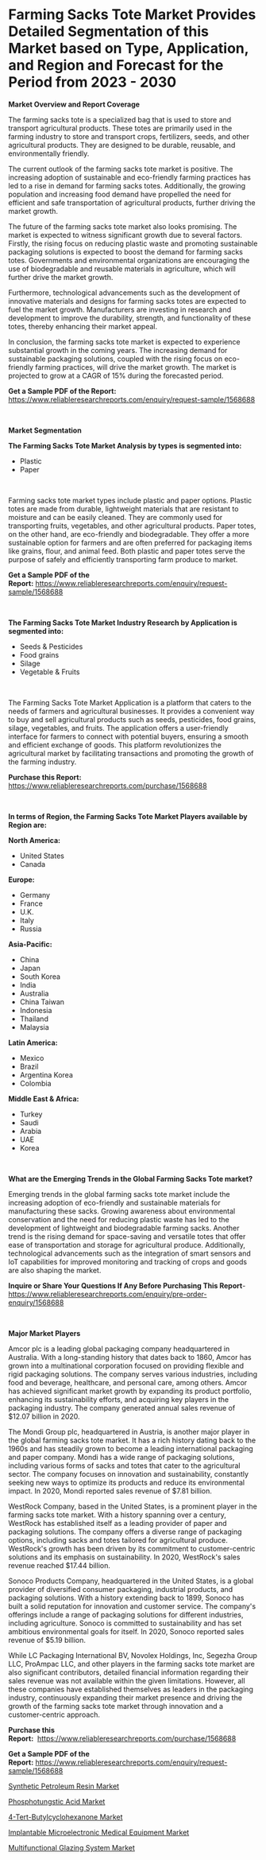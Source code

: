 <p><h1>Farming Sacks Tote Market Provides Detailed Segmentation of this Market based on Type, Application, and Region and Forecast for the Period from 2023 - 2030</h1></p><p><strong>Market Overview and Report Coverage</strong></p>
<p><p>The farming sacks tote is a specialized bag that is used to store and transport agricultural products. These totes are primarily used in the farming industry to store and transport crops, fertilizers, seeds, and other agricultural products. They are designed to be durable, reusable, and environmentally friendly.</p><p>The current outlook of the farming sacks tote market is positive. The increasing adoption of sustainable and eco-friendly farming practices has led to a rise in demand for farming sacks totes. Additionally, the growing population and increasing food demand have propelled the need for efficient and safe transportation of agricultural products, further driving the market growth.</p><p>The future of the farming sacks tote market also looks promising. The market is expected to witness significant growth due to several factors. Firstly, the rising focus on reducing plastic waste and promoting sustainable packaging solutions is expected to boost the demand for farming sacks totes. Governments and environmental organizations are encouraging the use of biodegradable and reusable materials in agriculture, which will further drive the market growth.</p><p>Furthermore, technological advancements such as the development of innovative materials and designs for farming sacks totes are expected to fuel the market growth. Manufacturers are investing in research and development to improve the durability, strength, and functionality of these totes, thereby enhancing their market appeal.</p><p>In conclusion, the farming sacks tote market is expected to experience substantial growth in the coming years. The increasing demand for sustainable packaging solutions, coupled with the rising focus on eco-friendly farming practices, will drive the market growth. The market is projected to grow at a CAGR of 15% during the forecasted period.</p></p>
<p><strong>Get a Sample PDF of the Report:</strong> <a href="https://www.reliableresearchreports.com/enquiry/request-sample/1568688">https://www.reliableresearchreports.com/enquiry/request-sample/1568688</a></p>
<p>&nbsp;</p>
<p><strong>Market Segmentation</strong></p>
<p><strong>The Farming Sacks Tote Market Analysis by types is segmented into:</strong></p>
<p><ul><li>Plastic</li><li>Paper</li></ul></p>
<p>&nbsp;</p>
<p><p>Farming sacks tote market types include plastic and paper options. Plastic totes are made from durable, lightweight materials that are resistant to moisture and can be easily cleaned. They are commonly used for transporting fruits, vegetables, and other agricultural products. Paper totes, on the other hand, are eco-friendly and biodegradable. They offer a more sustainable option for farmers and are often preferred for packaging items like grains, flour, and animal feed. Both plastic and paper totes serve the purpose of safely and efficiently transporting farm produce to market.</p></p>
<p><strong>Get a Sample PDF of the Report:</strong>&nbsp;<a href="https://www.reliableresearchreports.com/enquiry/request-sample/1568688">https://www.reliableresearchreports.com/enquiry/request-sample/1568688</a></p>
<p>&nbsp;</p>
<p><strong>The Farming Sacks Tote Market Industry Research by Application is segmented into:</strong></p>
<p><ul><li>Seeds & Pesticides</li><li>Food grains</li><li>Silage</li><li>Vegetable & Fruits</li></ul></p>
<p>&nbsp;</p>
<p><p>The Farming Sacks Tote Market Application is a platform that caters to the needs of farmers and agricultural businesses. It provides a convenient way to buy and sell agricultural products such as seeds, pesticides, food grains, silage, vegetables, and fruits. The application offers a user-friendly interface for farmers to connect with potential buyers, ensuring a smooth and efficient exchange of goods. This platform revolutionizes the agricultural market by facilitating transactions and promoting the growth of the farming industry.</p></p>
<p><strong>Purchase this Report:</strong>&nbsp; <a href="https://www.reliableresearchreports.com/purchase/1568688">https://www.reliableresearchreports.com/purchase/1568688</a></p>
<p>&nbsp;</p>
<p><strong>In terms of Region, the Farming Sacks Tote Market Players available by Region are:</strong></p>
<p>
    <p> <strong> North America: </strong>
        <ul>
            <li>United States</li>
            <li>Canada</li>
        </ul>
        </p> 
    <p> <strong> Europe: </strong>
        <ul>
            <li>Germany</li>
            <li>France</li>
            <li>U.K.</li>
            <li>Italy</li>
            <li>Russia</li>
        </ul>
        </p> 
    <p> <strong> Asia-Pacific: </strong>
        <ul>
            <li>China</li>
            <li>Japan</li>
            <li>South Korea</li>
            <li>India</li>
            <li>Australia</li>
            <li>China Taiwan</li>
            <li>Indonesia</li>
            <li>Thailand</li>
            <li>Malaysia</li>
        </ul>
        </p> 
    <p> <strong> Latin America: </strong>
        <ul>
            <li>Mexico</li>
            <li>Brazil</li>
            <li>Argentina Korea</li>
            <li>Colombia</li>
        </ul>
        </p> 
    <p> <strong> Middle East & Africa: </strong>
        <ul>
            <li>Turkey</li>
            <li>Saudi</li>
            <li>Arabia</li>
            <li>UAE</li>
            <li>Korea</li>
        </ul>
    </p>
    </p>
<p>&nbsp;</p>
<p><strong>What are the Emerging Trends in the Global Farming Sacks Tote market?</strong></p>
<p><p>Emerging trends in the global farming sacks tote market include the increasing adoption of eco-friendly and sustainable materials for manufacturing these sacks. Growing awareness about environmental conservation and the need for reducing plastic waste has led to the development of lightweight and biodegradable farming sacks. Another trend is the rising demand for space-saving and versatile totes that offer ease of transportation and storage for agricultural produce. Additionally, technological advancements such as the integration of smart sensors and IoT capabilities for improved monitoring and tracking of crops and goods are also shaping the market.</p></p>
<p><strong>Inquire or Share Your Questions If Any Before Purchasing This Report</strong>- <a href="https://www.reliableresearchreports.com/enquiry/pre-order-enquiry/1568688">https://www.reliableresearchreports.com/enquiry/pre-order-enquiry/1568688</a></p>
<p>&nbsp;</p>
<p><strong>Major Market Players</strong></p>
<p><p>Amcor plc is a leading global packaging company headquartered in Australia. With a long-standing history that dates back to 1860, Amcor has grown into a multinational corporation focused on providing flexible and rigid packaging solutions. The company serves various industries, including food and beverage, healthcare, and personal care, among others. Amcor has achieved significant market growth by expanding its product portfolio, enhancing its sustainability efforts, and acquiring key players in the packaging industry. The company generated annual sales revenue of $12.07 billion in 2020.</p><p>The Mondi Group plc, headquartered in Austria, is another major player in the global farming sacks tote market. It has a rich history dating back to the 1960s and has steadily grown to become a leading international packaging and paper company. Mondi has a wide range of packaging solutions, including various forms of sacks and totes that cater to the agricultural sector. The company focuses on innovation and sustainability, constantly seeking new ways to optimize its products and reduce its environmental impact. In 2020, Mondi reported sales revenue of $7.81 billion.</p><p>WestRock Company, based in the United States, is a prominent player in the farming sacks tote market. With a history spanning over a century, WestRock has established itself as a leading provider of paper and packaging solutions. The company offers a diverse range of packaging options, including sacks and totes tailored for agricultural produce. WestRock's growth has been driven by its commitment to customer-centric solutions and its emphasis on sustainability. In 2020, WestRock's sales revenue reached $17.44 billion.</p><p>Sonoco Products Company, headquartered in the United States, is a global provider of diversified consumer packaging, industrial products, and packaging solutions. With a history extending back to 1899, Sonoco has built a solid reputation for innovation and customer service. The company's offerings include a range of packaging solutions for different industries, including agriculture. Sonoco is committed to sustainability and has set ambitious environmental goals for itself. In 2020, Sonoco reported sales revenue of $5.19 billion.</p><p>While LC Packaging International BV, Novolex Holdings, Inc, Segezha Group LLC, ProAmpac LLC, and other players in the farming sacks tote market are also significant contributors, detailed financial information regarding their sales revenue was not available within the given limitations. However, all these companies have established themselves as leaders in the packaging industry, continuously expanding their market presence and driving the growth of the farming sacks tote market through innovation and a customer-centric approach.</p></p>
<p><strong>Purchase this Report:</strong>&nbsp;&nbsp;<a href="https://www.reliableresearchreports.com/purchase/1568688">https://www.reliableresearchreports.com/purchase/1568688</a></p>
<p></p>
<p><strong>Get a Sample PDF of the Report:</strong>&nbsp;<a href="https://www.reliableresearchreports.com/enquiry/request-sample/1568688">https://www.reliableresearchreports.com/enquiry/request-sample/1568688</a></p>
<p><p><a href="https://medium.com/@amyjacobi1918/synthetic-petroleum-resin-market-insight-market-trends-growth-forecasted-from-2023-to-2030-abb7af282bc4">Synthetic Petroleum Resin Market</a></p><p><a href="https://www.linkedin.com/pulse/phosphotungstic-acid-market-research-report-provides/">Phosphotungstic Acid Market</a></p><p><a href="https://www.linkedin.com/pulse/4-tert-butylcyclohexanone-market-research-report-provides/">4-Tert-Butylcyclohexanone Market</a></p><p><a href="https://github.com/GroverBarry/Market-Research-Report-List-2/blob/main/implantable-microelectronic-medical-equipment-market.md">Implantable Microelectronic Medical Equipment Market</a></p><p><a href="https://medium.com/@thadnader/multifunctional-glazing-system-market-outlook-industry-overview-and-forecast-2023-to-2030-53a69290a3fc">Multifunctional Glazing System Market</a></p></p>